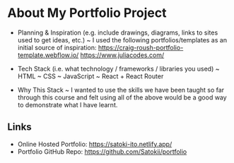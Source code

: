# About My Portfolio Project

- Planning & Inspiration (e.g. include drawings, diagrams, links to sites used to get ideas, etc.)
  ~ I used the following portfolios/templates as an initial source of inspiration:
  <https://craig-roush-portfolio-template.webflow.io/>
  <https://www.juliacodes.com/>

- Tech Stack (i.e. what technology / frameworks / libraries you used)
  ~ HTML
  ~ CSS
  ~ JavaScript
  ~ React + React Router

- Why This Stack
  ~ I wanted to use the skills we have been taught so far through this course and felt using all of the above would be a good way to demonstrate what I have learnt.

## Links

- Online Hosted Portfolio: <https://satoki-ito.netlify.app/>
- Portfolio GitHub Repo: <https://github.com/Satokii/portfolio>
